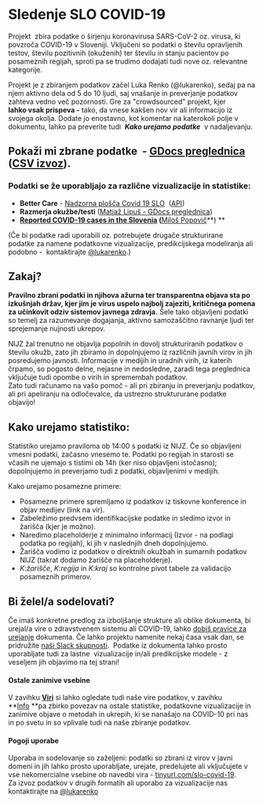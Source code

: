 # **Sledenje SLO COVID-19**

Projekt  zbira podatke o širjenju koronavirusa SARS-CoV-2 oz. virusa, ki povzroča COVID-19 v Sloveniji. Vključeni so podatki o številu opravljenih testov, številu pozitivnih (okuženih) ter številu in stanju pacientov po posameznih regijah, sproti pa se trudimo dodajati tudi nove oz. relevantne kategorije.

Projekt je z zbiranjem podatkov začel Luka Renko (@lukarenko), sedaj pa na njem aktivno dela od 5 do 10 ljudi, saj vnašanje in preverjanje podatkov zahteva vedno več pozornosti. Gre za "crowdsourced" projekt, kjer **lahko vsak prispeva -** tako, da vnese kakšen nov vir ali informacijo iz svojega okolja. Dodate jo enostavno, kot komentar na katerokoli polje v dokumentu, lahko pa preverite tudi  **_Kako urejamo podatke_**  v nadaljevanju. 

## Pokaži mi zbrane podatke  - [GDocs preglednica](https://docs.google.com/spreadsheets/d/1N1qLMoWyi3WFGhIpPFzKsFmVE0IwNP3elb_c18t2DwY/edit#gid=0)   ([CSV izvoz](https://github.com/overlordtm/COVID19.si/tree/master/data)).

### Podatki se že uporabljajo za različne vizualizacije in statistike: 

*   **Better Care** - [Nadzorna plošča Covid 19 SLO](https://app.powerbi.com/view?r=eyJrIjoiMWE2NGNmZWMtMjcxZC00MzkxLWIyMTUtYjExYjI2YTg4NzA0IiwidCI6IjkxMGYyNzY0LWEyZGItNGM2Mi04OGM0LWE1ZTcwYzMzNjVjNCIsImMiOjl9%C2%A0)  ([API](https://bettercare365-my.sharepoint.com/:x:/g/personal/emilp_better_care/EeZA7U_tdFpPjftMy3X2_koBrgpHfQKQvtQMRXPmQakFNw?rtime=eJWxRL3J10g))
*   **Razmerja okužbe/testi** ([Matjaž Lipuš - GDocs preglednica](https://docs.google.com/spreadsheets/d/1o9DE8PEXvEOZ0yz02JsUGNhWGx2Q11Ncq2uaY-rE-QY/edit#gid=0))
*   **[Reported COVID-19 cases in the Slovenia](http://milosp.info/maps/interactive/covid19svn/covid19svn.html) (**[Miloš Popovič](https://twitter.com/milos_agathon?lang=en)**) **

(Če bi podatke radi uporabili oz. potrebujete drugače strukturirane podatke za namene podatkovne vizualizacije, predikcijskega modeliranja ali podobno -  kontaktirajte [@lukarenko](https://twitter.com/lukarenko).)

## Zakaj?

**Pravilno zbrani podatki in njihova ažurna ter transparentna objava sta po izkušnjah držav, kjer jim je virus uspelo najbolj zajeziti, kritičnega pomena za učinkovit odziv sistemov javnega zdravja.** Šele tako objavljeni podatki so temelj za razumevanje dogajanja, aktivno samozaščitno ravnanje ljudi ter sprejemanje nujnosti ukrepov. 

NIJZ žal trenutno ne objavlja popolnih in dovolj strukturiranih podatkov o številu okužb, zato jih zbiramo in dopolnjujemo iz različnih javnih virov in jih posredujemo javnosti. Informacije v medijih in uradnih virih, iz katerih črpamo, so pogosto delne, nejasne in nedosledne, zaradi tega preglednica vključuje tudi opombe o virih in spremembah podatkov.  
Zato tudi računamo na vašo pomoč - ali pri zbiranju in preverjanju podatkov, ali pri apeliranju na odločevalce, da ustrezno struktururane podatke objavijo! 

## Kako urejamo statistiko:

Statistiko urejamo praviloma ob 14:00 s podatki iz NIJZ. Če so objavljeni vmesni podatki, začasno vnesemo te. Podatki po regijah in starosti se včasih ne ujemajo s tistimi ob 14h (ker niso objavljeni istočasno); dopolnjujemo in preverjamo tudi z podatki, objavljenimi v medijih. 

Kako urejamo posamezne primere:

*   Posamezne primere spremljamo iz podatkov iz tiskovne konference in objav medijev (link na vir).
*   Zabeležimo predvsem identifikacijske podatke in sledimo izvor in žarišča (kjer je možno).
*   Naredimo placeholderje z minimalno informacij (Izvor - na podlagi podatka po regijah), ki jih v naslednjih dneh dopolnjujemo.
*   Žarišča vodimo iz podatkov o direktnih okužbah in sumarnih podatkov NIJZ (takrat dodamo žarišče na placeholderje).
*   _K:žarišče_, _K:regija_ in _K:kraj_ so kontrolne pivot tabele za validacijo posameznih primerov.

## Bi želel/a sodelovati? 

Če imaš konkretne predlog za izboljšanje strukture ali oblike dokumenta, bi urejal/a vire o zdravstvenem sistemu ali COVID-19, lahko [dobiš pravice za urejanje](javascript:void(location.href='mailto:'+String.fromCharCode(108,117,107,97,46,114,101,110,107,111,64,103,109,97,105,108,46,99,111,109)+'?subject=SLO-Covid-19%20-%20urejanje%2Fpredlog&body=Predlagam%2C%20da...%20')) dokumenta. Če lahko projektu namenite nekaj časa vsak dan, se pridružite [naši Slack skupnosti](http://slo-covid-19.slack.com).  Podatke iz dokumenta lahko prosto uporabljate tudi za lastne  vizualizacije in/ali predikcijske modele - z veseljem jih objavimo na tej strani!

#### Ostale zanimive vsebine

V zavihku [**Viri**](https://docs.google.com/spreadsheets/d/1N1qLMoWyi3WFGhIpPFzKsFmVE0IwNP3elb_c18t2DwY/edit#gid=328677411) si lahko ogledate tudi naše vire podatkov, v zavihku **[Info](https://docs.google.com/spreadsheets/d/1N1qLMoWyi3WFGhIpPFzKsFmVE0IwNP3elb_c18t2DwY/edit#gid=702553602) **pa zbirko povezav na ostale statistike, podatkovne vizualizacije in zanimive objave o metodah in ukrepih, ki se nanašajo na COVID-10 pri nas in po svetu in so vplivale tudi na naše zbiranje podatkov. 

#### Pogoji uporabe

Uporaba in sodelovanje so zaželjeni: podatki so zbrani iz virov v javni domeni in jih lahko prosto uporabljate, urejate, predelujete ali vključujete v vse nekomercialne vsebine ob navedbi vira - [tinyurl.com/slo-covid-19](http://tinyurl.com/slo-covid-19).  
Za izvoz podatkov v drugih formatih ali uporabo za vizualizacije nas kontaktirajte na [@lukarenko](https://twitter.com/lukarenko)

